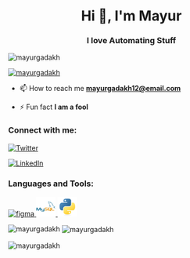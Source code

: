 
<h1 align="center">Hi 👋, I'm Mayur</h1>
<h3 align="center">I love Automating Stuff</h3>

<p align="left"> <img src="https://komarev.com/ghpvc/?username=mayurgadakh&label=Profile%20views&color=e100ff&style=flat-square" alt="mayurgadakh" /> </p>

<p align="left"> <a href="https://github.com/ryo-ma/github-profile-trophy"><img src="https://github-profile-trophy.vercel.app/?username=mayurgadakh"&theme=onedark alt="mayurgadakh" /></a> </p>

- 📫 How to reach me **mayurgadakh12@email.com**

- ⚡ Fun fact **I am a fool**

<h3 align="left">Connect with me:</h3>
<p align="left">

<a href="https://twitter.com/mayur_s_g" target="blank"><img align="center" src="https://www.vectorlogo.zone/logos/twitter/twitter-official.svg" alt="Twitter" height="30" width="40" /></a>

<a href="https://www.linkedin.com/in/mayurgadakh/" target="blank"><img src="https://www.vectorlogo.zone/logos/linkedin/linkedin-tile.svg" alt="LinkedIn" height="30" width="40" /></a>
</p>

<h3 align="left">Languages and Tools:</h3>
<p align="left"> <a href="https://www.figma.com/" target="_blank"> <img src="https://www.vectorlogo.zone/logos/figma/figma-icon.svg" alt="figma" width="40" height="40"/> </a> <a href="https://www.mysql.com/" target="_blank"> <img src="https://raw.githubusercontent.com/devicons/devicon/master/icons/mysql/mysql-original-wordmark.svg" alt="mysql" width="40" height="40"/> </a> <a href="https://www.python.org" target="_blank"> <img src="https://raw.githubusercontent.com/devicons/devicon/master/icons/python/python-original.svg" alt="python" width="40" height="40"/> </a> </p>

<p><img align="left" src="https://github-readme-stats.vercel.app/api/top-langs?username=mayurgadakh&show_icons=true&theme=dark&hide_border=true&locale=en&layout=compact" alt="mayurgadakh" /></p>

<p>&nbsp;<img align="center" src="https://github-readme-stats.vercel.app/api?username=mayurgadakh&show_icons=true&theme=dark&hide_border=true&locale=en" alt="mayurgadakh" /></p>

<p><img align="center" src="https://github-readme-streak-stats.herokuapp.com/?user=mayurgadakh&theme=dark" alt="mayurgadakh" /></p>
 
